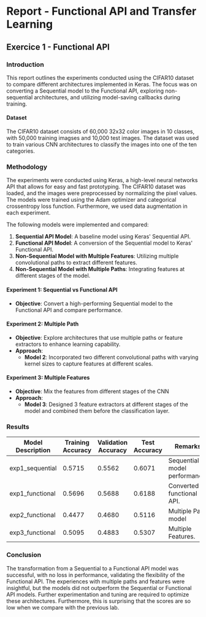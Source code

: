 # Report - Functional API and Transfer Learning

## Exercice 1 - Functional API

### Introduction

This report outlines the experiments conducted using the CIFAR10 dataset to compare different architectures implemented in Keras. The focus was on converting a Sequential model to the Functional API, exploring non-sequential architectures, and utilizing model-saving callbacks during training.

#### Dataset

The CIFAR10 dataset consists of 60,000 32x32 color images in 10 classes, with 50,000 training imagses and 10,000 test images. The dataset was used to train various CNN architectures to classify the images into one of the ten categories.

### Methodology

The experiments were conducted using Keras, a high-level neural networks API that allows for easy and fast prototyping. The CIFAR10 dataset was loaded, and the images were preprocessed by normalizing the pixel values. The models were trained using the Adam optimizer and categorical crossentropy loss function. Furthermore, we used data augmentation in each experiment.

The following models were implemented and compared:

1. **Sequential API Model**: A baseline model using Keras' Sequential API.
2. **Functional API Model**: A conversion of the Sequential model to Keras' Functional API.
3. **Non-Sequential Model with Multiple Features**: Utilizing multiple convolutional paths to extract different features.
4. **Non-Sequential Model with Multiple Paths**: Integrating features at different stages of the model.

#### Experiment 1: Sequential vs Functional API

- **Objective**: Convert a high-performing Sequential model to the Functional API and compare performance.

#### Experiment 2: Multiple Path

- **Objective**: Explore architectures that use multiple paths or feature extractors to enhance learning capability.
- **Approach**:
  - **Model 2**: Incorporated two different convolutional paths with varying kernel sizes to capture features at different scales.

#### Experiment 3: Multiple Features

- **Objective**: Mix the features from different stages of the CNN
- **Approach**:
  - **Model 3**: Designed 3 feature extractors at different stages of the model and combined them before the classification layer.

### Results

| Model Description   | Training Accuracy | Validation Accuracy | Test Accuracy | Remarks                        |
|---------------------|-------------------|---------------------|---------------|--------------------------------|
| exp1_sequential     | 0.5715            | 0.5562              | 0.6071        | Sequential model performance.  |
| exp1_functional     | 0.5696            | 0.5688              | 0.6188        | Converted to functional API.   |
| exp2_functional     | 0.4477            | 0.4680              | 0.5116        | Multiple Path model               |
| exp3_functional     | 0.5095            | 0.4883              | 0.5307        | Multiple Features.             |

### Conclusion

The transformation from a Sequential to a Functional API model was successful, with no loss in performance, validating the flexibility of the Functional API. The experiences with multiple paths and features were insightful, but the models did not outperform the Sequential or Functional API models. Further experimentation and tuning are required to optimize these architectures. Furthermore, this is surprising that the scores are so low when we compare with the previous lab.
